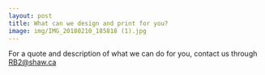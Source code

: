 ```yaml
---
layout: post
title: What can we design and print for you?
image: img/IMG_20180210_185818 (1).jpg
---
```

For a quote and description of what we can do for you, contact us through RB2@shaw.ca
